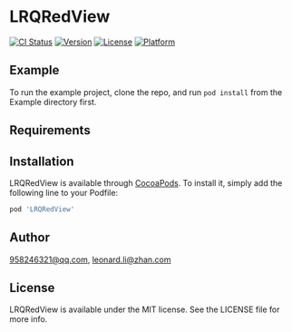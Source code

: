 # LRQRedView

[![CI Status](http://img.shields.io/travis/958246321@qq.com/LRQRedView.svg?style=flat)](https://travis-ci.org/958246321@qq.com/LRQRedView)
[![Version](https://img.shields.io/cocoapods/v/LRQRedView.svg?style=flat)](http://cocoapods.org/pods/LRQRedView)
[![License](https://img.shields.io/cocoapods/l/LRQRedView.svg?style=flat)](http://cocoapods.org/pods/LRQRedView)
[![Platform](https://img.shields.io/cocoapods/p/LRQRedView.svg?style=flat)](http://cocoapods.org/pods/LRQRedView)

## Example

To run the example project, clone the repo, and run `pod install` from the Example directory first.

## Requirements

## Installation

LRQRedView is available through [CocoaPods](http://cocoapods.org). To install
it, simply add the following line to your Podfile:

```ruby
pod 'LRQRedView'
```

## Author

958246321@qq.com, leonard.li@zhan.com

## License

LRQRedView is available under the MIT license. See the LICENSE file for more info.
